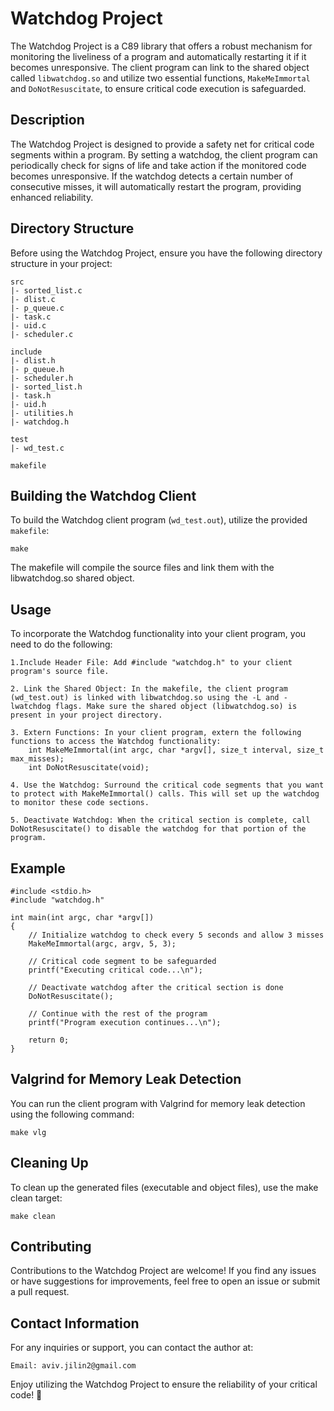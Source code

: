 # Watchdog Project

The Watchdog Project is a C89 library that offers a robust mechanism for monitoring the liveliness of a program and automatically restarting it if it becomes unresponsive. The client program can link to the shared object called `libwatchdog.so` and utilize two essential functions, `MakeMeImmortal` and `DoNotResuscitate`, to ensure critical code execution is safeguarded.

## Description

The Watchdog Project is designed to provide a safety net for critical code segments within a program. By setting a watchdog, the client program can periodically check for signs of life and take action if the monitored code becomes unresponsive. If the watchdog detects a certain number of consecutive misses, it will automatically restart the program, providing enhanced reliability.

## Directory Structure

Before using the Watchdog Project, ensure you have the following directory structure in your project:

    src
    |- sorted_list.c
    |- dlist.c
    |- p_queue.c
    |- task.c
    |- uid.c
    |- scheduler.c

    include
    |- dlist.h
    |- p_queue.h
    |- scheduler.h
    |- sorted_list.h
    |- task.h
    |- uid.h
    |- utilities.h
    |- watchdog.h

    test
    |- wd_test.c

    makefile

## Building the Watchdog Client

To build the Watchdog client program (`wd_test.out`), utilize the provided `makefile`:

    make

The makefile will compile the source files and link them with the libwatchdog.so shared object.

## Usage

To incorporate the Watchdog functionality into your client program, you need to do the following:

    1.Include Header File: Add #include "watchdog.h" to your client program's source file.

    2. Link the Shared Object: In the makefile, the client program (wd_test.out) is linked with libwatchdog.so using the -L and -lwatchdog flags. Make sure the shared object (libwatchdog.so) is present in your project directory.

    3. Extern Functions: In your client program, extern the following functions to access the Watchdog functionality:
        int MakeMeImmortal(int argc, char *argv[], size_t interval, size_t max_misses);
        int DoNotResuscitate(void);

    4. Use the Watchdog: Surround the critical code segments that you want to protect with MakeMeImmortal() calls. This will set up the watchdog to monitor these code sections.

    5. Deactivate Watchdog: When the critical section is complete, call DoNotResuscitate() to disable the watchdog for that portion of the program.

## Example

    #include <stdio.h>
    #include "watchdog.h"
    
    int main(int argc, char *argv[]) 
    {
        // Initialize watchdog to check every 5 seconds and allow 3 misses
        MakeMeImmortal(argc, argv, 5, 3);
    
        // Critical code segment to be safeguarded
        printf("Executing critical code...\n");
    
        // Deactivate watchdog after the critical section is done
        DoNotResuscitate();
    
        // Continue with the rest of the program
        printf("Program execution continues...\n");
    
        return 0;
    }

## Valgrind for Memory Leak Detection

You can run the client program with Valgrind for memory leak detection using the following command:

    make vlg

## Cleaning Up

To clean up the generated files (executable and object files), use the make clean target:

    make clean

## Contributing

Contributions to the Watchdog Project are welcome! If you find any issues or have suggestions for improvements, feel free to open an issue or submit a pull request.

## Contact Information

For any inquiries or support, you can contact the author at:

    Email: aviv.jilin2@gmail.com

Enjoy utilizing the Watchdog Project to ensure the reliability of your critical code! 🚀
